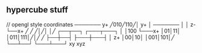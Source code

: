 ## hypercube stuff

// opengl style coordinates
                ───────
y+            ╱010╱110╱│       y+
│             ───────  │       │ z-
└──x+       ╱   ╱   ╱│╱│       │╱
┌──┬──┐    ┌───┬───┐ │ │100    └───x+
│01│11│    │011│111│╱│╱       ╱
├──┼──┤    ├───┼───┤ │       z+
│00│10│    │001│101│╱
└──┴──┘    └───┴───┘
 xy         xyz

